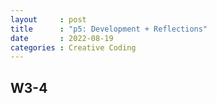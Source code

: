 ```yaml
---
layout     : post
title      : "p5: Development + Reflections"
date       : 2022-08-19
categories : Creative Coding
---
```


## W3-4